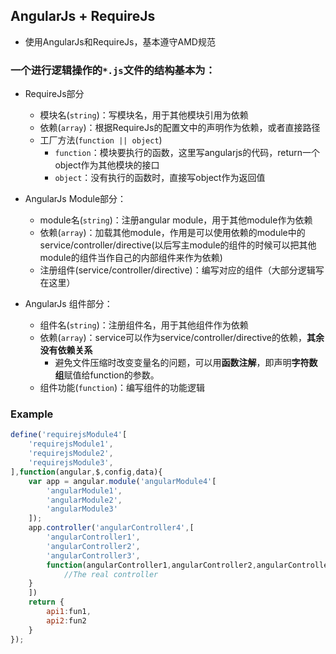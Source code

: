 ## AngularJs + RequireJs

* 使用AngularJs和RequireJs，基本遵守AMD规范

### 一个进行逻辑操作的`*.js`文件的结构基本为：
* RequireJs部分
   * 模块名(`string`)：写模块名，用于其他模块引用为依赖
    * 依赖(`array`)：根据RequireJs的配置文中的声明作为依赖，或者直接路径
    * 工厂方法(`function || object`)
        * `function`：模块要执行的函数，这里写angularjs的代码，return一个object作为其他模块的接口
        * `object`：没有执行的函数时，直接写object作为返回值

* AngularJs Module部分：
    * module名(`string`)：注册angular module，用于其他module作为依赖
    * 依赖(`array`)：加载其他module，作用是可以使用依赖的module中的service/controller/directive(以后写主module的组件的时候可以把其他module的组件当作自己的内部组件来作为依赖)
    * 注册组件(service/controller/directive)：编写对应的组件（大部分逻辑写在这里）

* AngularJs 组件部分：
    * 组件名(`string`)：注册组件名，用于其他组件作为依赖
    * 依赖(`array`)：service可以作为service/controller/directive的依赖，**其余没有依赖关系**
        * 避免文件压缩时改变变量名的问题，可以用**函数注解**，即声明**字符数组**赋值给function的参数。
    * 组件功能(`function`)：编写组件的功能逻辑

### Example
``` javascript
define('requirejsModule4'[
    'requirejsModule1',
    'requirejsModule2',
    'requirejsModule3',
],function(angular,$,config,data){
    var app = angular.module('angularModule4'[
        'angularModule1',
        'angularModule2',
        'angularModule3'
    ]);
    app.controller('angularController4',[
        'angularController1',
        'angularController2',
        'angularController3',
        function(angularController1,angularController2,angularController3){
            //The real controller
    }
    ])
    return {
        api1:fun1,
        api2:fun2
    }
});
```